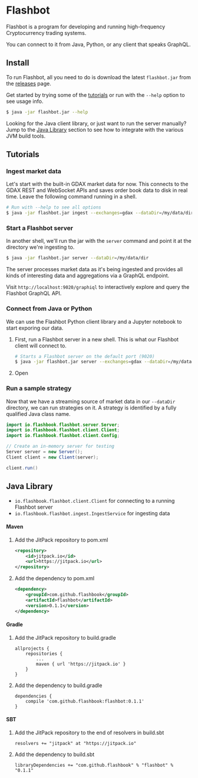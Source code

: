 # Flashbot

Flashbot is a program for developing and running high-frequency Cryptocurrency trading systems.

You can connect to it from Java, Python, or any client that speaks GraphQL.

## Install
To run Flashbot, all you need to do is download the latest `flashbot.jar` from the [releases](https://github.com/flashbook/flashbot/releases) page.

Get started by trying some of the [tutorials](https://github.com/flashbook/flashbot#tutorials) or run with the `--help` option to see usage info.
```bash
$ java -jar flashbot.jar --help
```

Looking for the Java client library, or just want to run the server manually? Jump to the [Java Library](https://github.com/flashbook/flashbot#java-library) section to see how to integrate with the various JVM build tools.

## Tutorials

### Ingest market data
Let's start with the built-in GDAX market data for now. This connects to the GDAX REST and WebSocket APIs and saves order book data to disk in real time. Leave the following command running in a shell.
```bash
# Run with --help to see all options
$ java -jar flashbot.jar ingest --exchanges=gdax --dataDir=/my/data/dir
```

### Start a Flashbot server
In another shell, we'll run the jar with the `server` command and point it at the directory we're ingesting to.
```bash
$ java -jar flashbot.jar server --dataDir=/my/data/dir
```

The server processes market data as it's being ingested and provides all kinds of interesting data and aggregations via a GraphQL endpoint.

Visit `http://localhost:9020/graphiql` to interactively explore and query the Flashbot GraphQL API.

### Connect from Java or Python
We can use the Flashbot Python client library and a Jupyter notebook to start exporing our data.

1. First, run a Flashbot server in a new shell. This is what our Flashbot client will connect to.
    ```bash
    # Starts a Flashbot server on the default port (9020)
    $ java -jar flashbot.jar server --exchanges=gdax --dataDir=/my/data/dir
    ```

2. Open

### Run a sample strategy
Now that we have a streaming source of market data in our `--dataDir` directory, we can run strategies on it. A strategy is identified by a fully qualified Java class name.

```java
import io.flashbook.flashbot.server.Server;
import io.flashbook.flashbot.client.Client;
import io.flashbook.flashbot.client.Config;

// Create an in-memory server for testing
Server server = new Server();
Client client = new Client(server);

client.run()
```

## Java Library
- `io.flashbook.flashbot.client.Client` for connecting to a running Flashbot server
- `io.flashbook.flashbot.ingest.IngestService` for ingesting data

#### Maven
1. Add the JitPack repository to pom.xml
    ```xml
    <repository>
        <id>jitpack.io</id>
        <url>https://jitpack.io</url>
    </repository>
    ```

2. Add the dependency to pom.xml
    ```xml
    <dependency>
        <groupId>com.github.flashbook</groupId>
        <artifactId>flashbot</artifactId>
        <version>0.1.1</version>
    </dependency>
    ```

#### Gradle
1. Add the JitPack repository to build.gradle
    ```
    allprojects {
        repositories {
            ...
            maven { url 'https://jitpack.io' }
        }
    }
    ```
    
2. Add the dependency to build.gradle
    ```
    dependencies {
        compile 'com.github.flashbook:flashbot:0.1.1'
    }
    ```

#### SBT
1. Add the JitPack repository to the end of resolvers in build.sbt
    ```
    resolvers += "jitpack" at "https://jitpack.io"
    ```
    
2. Add the dependency to build.sbt
    ```
    libraryDependencies += "com.github.flashbook" % "flashbot" % "0.1.1"
    ```

